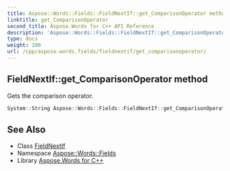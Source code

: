 ```yaml
---
title: Aspose::Words::Fields::FieldNextIf::get_ComparisonOperator method
linktitle: get_ComparisonOperator
second_title: Aspose.Words for C++ API Reference
description: 'Aspose::Words::Fields::FieldNextIf::get_ComparisonOperator method. Gets the comparison operator in C++.'
type: docs
weight: 100
url: /cpp/aspose.words.fields/fieldnextif/get_comparisonoperator/
---
```

## FieldNextIf::get_ComparisonOperator method


Gets the comparison operator.

```cpp
System::String Aspose::Words::Fields::FieldNextIf::get_ComparisonOperator()
```

## See Also

* Class [FieldNextIf](../)
* Namespace [Aspose::Words::Fields](../../)
* Library [Aspose.Words for C++](../../../)
